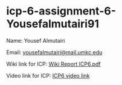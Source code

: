 # icp-6-assignment-6-Yousefalmutairi91

Name: Yousef Almutairi

Email: yousefalmutairi@mail.umkc.edu

Wiki link for ICP: [Wiki Report ICP6.pdf](https://github.com/UMKC-APL-BigDataAnalytics/icp-6-assignment-6-Yousefalmutairi91/blob/main/Wiki%20Report%20ICP6.pdf)

Video link for ICP: [ICP6 video link](https://drive.google.com/file/d/1i5zA-r5YeHy8fBMG_uRJ3VOEHwj36N2d/view?usp=sharing)

